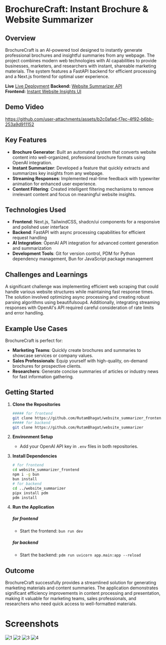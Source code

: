 # BrochureCraft: Instant Brochure & Website Summarizer

## Overview

BrochureCraft is an AI-powered tool designed to instantly generate professional brochures and insightful summaries from any webpage. The project combines modern web technologies with AI capabilities to provide businesses, marketers, and researchers with instant, shareable marketing materials. The system features a FastAPI backend for efficient processing and a Next.js frontend for optimal user experience.

**Live** [Live Deployment](https://vercel.com/api/toolbar/link/website-summarizer-frontend.vercel.app)
**Backend:** [Website Summarizer API](https://website-summarizer-iorx.onrender.com/docs)  
**Frontend:** [Instant Website Insights UI](https://website-summarizer-frontend.vercel.app)

## Demo Video

https://github.com/user-attachments/assets/b2c0afad-f7ec-4f92-b6bb-253a9d911152

## Key Features

- **Brochure Generator**: Built an automated system that converts website content into well-organized, professional brochure formats using OpenAI integration.
- **Instant Summarizer**: Developed a feature that quickly extracts and summarizes key insights from any webpage.
- **Streaming Responses**: Implemented real-time feedback with typewriter animation for enhanced user experience.
- **Content Filtering**: Created intelligent filtering mechanisms to remove irrelevant content and focus on meaningful website insights.

## Technologies Used

- **Frontend**: Next.js, TailwindCSS, shadcn/ui components for a responsive and polished user interface
- **Backend**: FastAPI with async processing capabilities for efficient request handling
- **AI Integration**: OpenAI API integration for advanced content generation and summarization
- **Development Tools**: Git for version control, PDM for Python dependency management, Bun for JavaScript package management

## Challenges and Learnings

A significant challenge was implementing efficient web scraping that could handle various website structures while maintaining fast response times. The solution involved optimizing async processing and creating robust parsing algorithms using beautifulsoup4. Additionally, integrating streaming responses with OpenAI's API required careful consideration of rate limits and error handling.

## Example Use Cases

BrochureCraft is perfect for:

- **Marketing Teams**: Quickly create brochures and summaries to showcase services or company values.
- **Sales Professionals**: Equip yourself with high-quality, on-demand brochures for prospective clients.
- **Researchers**: Generate concise summaries of articles or industry news for fast information gathering.

## Getting Started

1. **Clone the Repositories**
   ```bash
   ##### for frontend
   git clone https://github.com/RutamBhagat/website_summarizer_frontend
   ##### for backend
   git clone https://github.com/RutamBhagat/website_summarizer
   ```
2. **Environment Setup**
   - Add your OpenAI API key in `.env` files in both repositories.
3. **Install Dependencies**

   ```bash
   # for frontend
   cd website_summarizer_frontend
   npm i -g bun
   bun install
   # for backend
   cd ../website_summarizer
   pipx install pdm
   pdm install
   ```

4. **Run the Application**
   ##### for frontend
   - Start the frontend: `bun run dev`
   ##### for backend
   - Start the backend: `pdm run uvicorn app.main:app --reload`

## Outcome

BrochureCraft successfully provides a streamlined solution for generating marketing materials and content summaries. The application demonstrates significant efficiency improvements in content processing and presentation, making it valuable for marketing teams, sales professionals, and researchers who need quick access to well-formatted materials.

# Screenshots

![1](https://github.com/user-attachments/assets/c9aae5ef-13e8-4227-96d9-51d462a256be)
![2](https://github.com/user-attachments/assets/b630996c-7d40-4b62-b3b5-61d8b3ed7344)
![3](https://github.com/user-attachments/assets/a1a05859-2b1d-4dec-a431-b847311c6d46)
![4](https://github.com/user-attachments/assets/bfc8b74d-d958-412b-8654-b925a015aa98)
